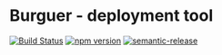 # Burguer - deployment tool

[![Build Status](https://travis-ci.org/marcosbozzani/burguer.svg?branch=master)](https://travis-ci.org/marcosbozzani/burguer)
[![npm version](https://badge.fury.io/js/burguer.svg)](https://badge.fury.io/js/burguer)
[![semantic-release](https://img.shields.io/badge/%20%20%F0%9F%93%A6%F0%9F%9A%80-semantic--release-e10079.svg)](https://github.com/semantic-release/semantic-release)